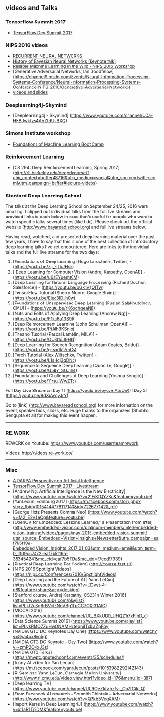 
videos and Talks
-------

### Tensorflow Summit 2017
* [TensorFlow Dev Summit 2017](https://www.youtube.com/playlist?list=PLOU2XLYxmsIKGc_NBoIhTn2Qhraji53cv)

### NIPS 2016 videos
* [RECURRENT NEURAL NETWORKS](http://people.idsia.ch/~rupesh/rnnsymposium2016/program.html)
* [History of Bayesian Neural Networks (Keynote talk)](https://www.youtube.com/watch?v=FD8l2vPU5FY&feature=youtu.be)
* [Reliable Machine Learning in the Wild - NIPS 2016 Workshop](https://sites.google.com/site/wildml2016nips/schedule)
* [Generative Adversarial Networks, Ian Goodfelow] (https://channel9.msdn.com/Events/Neural-Information-Processing-Systems-Conference/Neural-Information-Processing-Systems-Conference-NIPS-2016/Generative-Adversarial-Networks)
* [videos and slides](https://nips.cc/Conferences/2016/Schedule)

### Deeplearning4j-Skymind
* [Deeplearning4j - Skymind] (https://www.youtube.com/channel/UCa-HKBJwkfzs4AgZtdUuBXQ)


### Simons Institute workshop
* [Foundations of Machine Learning Boot Camp](https://simons.berkeley.edu/workshops/schedule/3748)


### Reinforcement Learning

* [CS 294: Deep Reinforcement Learning, Spring 2017] (http://rll.berkeley.edu/deeprlcourse/?utm_content=buffer48716&utm_medium=social&utm_source=twitter.com&utm_campaign=buffer#lecture-videos)


### Stanford Deep Learning School

The talks at the Deep Learning School on September 24/25, 2016 were amazing. I clipped out individual talks from the full live streams and provided links to each below in case that's useful for people who want to watch specific talks several times (like I do). Please check out the official website (http://www.bayareadlschool.org) and full live streams below.

Having read, watched, and presented deep learning material over the past few years, I have to say that this is one of the best collection of introductory deep learning talks I've yet encountered. Here are links to the individual talks and the full live streams for the two days:

1. [Foundations of Deep Learning (Hugo Larochelle, Twitter] - (https://youtu.be/zij_FTbJHsk)
2. [ Deep Learning for Computer Vision (Andrej Karpathy, OpenAI)] - (https://youtu.be/u6aEYuemt0M)
3. [Deep Learning for Natural Language Processing (Richard Socher, Salesforce)] - (https://youtu.be/oGk1v1jQITw)
4. [TensorFlow Tutorial (Sherry Moore, Google Brain)] - (https://youtu.be/Ejec3ID_h0w)
5. [Foundations of Unsupervised Deep Learning (Ruslan Salakhutdinov, CMU)] - (https://youtu.be/rK6bchqeaN8)
6. [Nuts and Bolts of Applying Deep Learning (Andrew Ng)] - (https://youtu.be/F1ka6a13S9I)
7. [Deep Reinforcement Learning (John Schulman, OpenAI)] - (https://youtu.be/PtAIh9KSnjo)
8. [Theano Tutorial (Pascal Lamblin, MILA)] - (https://youtu.be/OU8I1oJ9HhI)
9. [Deep Learning for Speech Recognition (Adam Coates, Baidu)] - (https://youtu.be/g-sndkf7mCs)
10. [Torch Tutorial (Alex Wiltschko, Twitter)] - (https://youtu.be/L1sHcj3qDNc)
11. [Sequence to Sequence Deep Learning (Quoc Le, Google)] - (https://youtu.be/G5RY_SUJih4)
12. [Foundations and Challenges of Deep Learning (Yoshua Bengio)] - (https://youtu.be/11rsu_WwZTc)
 
Full Day Live Streams:
[Day 1] (https://youtu.be/eyovmAtoUx0)
[Day 2] (https://youtu.be/9dXiAecyJrY)

Go to [link] (http://www.bayareadlschool.org) for more information on the event, speaker bios, slides, etc. Huge thanks to the organizers (Shubho Sengupta et al) for making this event happen.

----------

### RE.WORK

REWORK on Youtube: https://www.youtube.com/user/teamrework

Videos: http://videos.re-work.co/

--------

### Misc
* [A DARPA Perspective on Artificial Intelligence](https://www.youtube.com/watch?v=-O01G3tSYpU&app=desktop)
* [TensorFlow Dev Summit 2017 - Livestream](https://www.youtube.com/watch?v=LqLyrl-agOw&feature=youtu.be)
* [Andrew Ng: Artificial Intelligence is the New Electricity] (https://www.youtube.com/watch?v=21EiKfQYZXc&feature=youtu.be)
* [YanLecun, Edinburg 2017] (https://m.facebook.com/story.php?story_fbid=10154144778117143&id=722677142&_rdr)
* [George Hotz Presents Comma Neo] (https://www.youtube.com/watch?v=lM2_E2y4eCg&feature=youtu.be)
* [OpenCV for Embedded: Lessons Learned," a Presentation from Intel] (http://www.embedded-vision.com/platinum-members/intel/embedded-vision-training/videos/pages/may-2015-embedded-vision-summit?utm_source=Embedded+Vision+Insights+Newsletter&utm_campaign=eaf7b5f19a-Embedded_Vision_Insights_2017_01_03&utm_medium=email&utm_term=0_df09cc7472-eaf7b5f19a-353454241&mc_cid=eaf7b5f19a&mc_eid=f7ccdf7939)
* [Practical Deep Learning For Coders] (http://course.fast.ai/) 
* [NIPS 2016 Spotlight Videos] (https://nips.cc/Conferences/2016/SpotlightVideos)
* [Deep Learning and the Future of AI | Yann LeCun] (https://www.youtube.com/watch?v=_1Cyyt-4-n8&feature=share&app=desktop)
* [Stanford course, Andrej Karpathy, CS231n Winter 2016] (https://www.youtube.com/playlist?list=PLkt2uSq6rBVctENoVBg1TpCC7OQi31AlC)
* [MICCAI 2016] (https://www.youtube.com/channel/UC_BXkUDD_UHQZ1r7xFihD_g)
* [Data Science Summit 2016] (https://www.youtube.com/playlist?list=PLykRMO7ZuHwONAMHcteqniITxlLaZpFoy)
* [NVIDIA GTC DC Keynotes Day One] (https://www.youtube.com/watch?v=Gya4ox8vn5g)
* [NVIDIA GTC DC Keynote - Day Two] (https://www.youtube.com/watch?v=-zmP2O4xJ3s)
* [NVIDIA GTS Talks] (https://mygtc.gputechconf.com/events/35/schedules/)
* [funny AI video for Yan Lecun] (https://m.facebook.com/yann.lecun/posts/10153982292142143)
* [RI Seminar: Yann LeCun, Carnegie Mellon University] (http://www.ri.cmu.edu/video_view.html?video_id=176&menu_id=387)
* [Deep learning TV] (https://www.youtube.com/channel/UC9OeZkIwhzfv-_Cb7fCikLQ)
* [From Facebook AI research - Soumith Chintala - Adversarial Networks] (https://www.youtube.com/watch?v=QPkb5VcgXAM)
* [Import Keras in Deep Learning4J] (https://www.youtube.com/watch?v=bI1aR1Tj2DM&feature=youtu.be)

